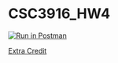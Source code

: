 # CSC3916_HW4

[![Run in Postman](https://run.pstmn.io/button.svg)](https://app.getpostman.com/run-collection/bba371e1cf889b460048#?env%5Bellis_HW4%5D=W3sia2V5IjoidG9rZW4iLCJ2YWx1ZSI6IiIsImVuYWJsZWQiOnRydWV9LHsia2V5IjoidXNlcm5hbWUiLCJ2YWx1ZSI6IiIsImVuYWJsZWQiOnRydWV9LHsia2V5IjoibmFtZSIsInZhbHVlIjoiIiwiZW5hYmxlZCI6dHJ1ZX0seyJrZXkiOiJtb3ZpZV90aXRsZSIsInZhbHVlIjoiIiwiZW5hYmxlZCI6dHJ1ZX1d)


[Extra Credit](https://github.com/smebellis/CSC3916_HW04/blob/main/HW4_Extra_Crredit.pdf)
